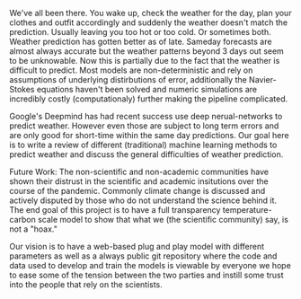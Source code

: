 We've all been there. You wake up, check the weather for the day, plan your clothes and outfit accordingly and suddenly the weather doesn't match the prediction. Usually leaving you too hot or too cold. Or sometimes both. Weather prediction has gotten better as of late. Sameday forecasts are almost always accurate but the weather patterns beyond 3 days out seem to be unknowable. Now this is partially due to the fact that the weather is difficult to predict. Most models are non-deterministic and rely on assumptions of underlying distirbutions of error, additionally the Navier-Stokes equations haven't been solved and numeric simulations are incredibly costly (computationaly) further making the pipeline complicated. 

Google's Deepmind has had recent success use deep nerual-networks to predict weather. However even those are subject to long term errors and are only good for short-time within the same day predictions. Our goal here is to write a review of different (traditional) machine learning methods to predict weather and discuss the general difficulties of weather prediction. 

Future Work:
The non-scientific and non-academic communities have shown their distrust in the scientific and academic insitutions over the course of the pandemic. Commonly climate change is discussed and actively disputed by those who do not understand the science behind it. The end goal of this project is to have a full transparency temperature-carbon scale model to show that what we (the scientific community) say, is not a "hoax." 

Our vision is to have a web-based plug and play model with different parameters as well as a always public git repository where the code and data used to develop and train the models is viewable by everyone we hope to ease some of the tension between the two parties and instill some trust into the people that rely on the scientists. 
